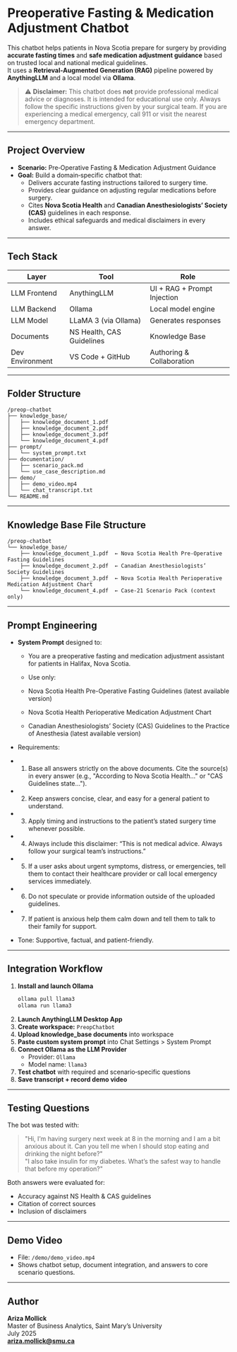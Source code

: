 # Preoperative Fasting & Medication Adjustment Chatbot

This chatbot helps patients in Nova Scotia prepare for surgery by providing **accurate fasting times** and **safe medication adjustment guidance** based on trusted local and national medical guidelines.  
It uses a **Retrieval‑Augmented Generation (RAG)** pipeline powered by **AnythingLLM** and a local model via **Ollama**.

> ⚠️ **Disclaimer:** This chatbot does **not** provide professional medical advice or diagnoses. It is intended for educational use only. Always follow the specific instructions given by your surgical team. If you are experiencing a medical emergency, call 911 or visit the nearest emergency department.

---

## Project Overview

* **Scenario:** Pre‑Operative Fasting & Medication Adjustment Guidance  
* **Goal:** Build a domain‑specific chatbot that:
  * Delivers accurate fasting instructions tailored to surgery time.
  * Provides clear guidance on adjusting regular medications before surgery.
  * Cites **Nova Scotia Health** and **Canadian Anesthesiologists’ Society (CAS)** guidelines in each response.
  * Includes ethical safeguards and medical disclaimers in every answer.

---

## Tech Stack

| Layer           | Tool                                              | Role                                  |
| --------------- | ------------------------------------------------- | ------------------------------------- |
| LLM Frontend    | AnythingLLM                                       | UI + RAG + Prompt Injection           |
| LLM Backend     | Ollama                                            | Local model engine                    |
| LLM Model       | LLaMA 3 (via Ollama)                              | Generates responses                   |
| Documents       | NS Health, CAS Guidelines                         | Knowledge Base                        |
| Dev Environment | VS Code + GitHub                                  | Authoring & Collaboration             |

---

## Folder Structure

```
/preop-chatbot
├── knowledge_base/
│   ├── knowledge_document_1.pdf
│   ├── knowledge_document_2.pdf
│   ├── knowledge_document_3.pdf
│   └── knowledge_document_4.pdf
├── prompt/
│   └── system_prompt.txt
├── documentation/
│   ├── scenario_pack.md
│   └── use_case_description.md
├── demo/
│   ├── demo_video.mp4
│   └── chat_transcript.txt
└── README.md
```

---

## Knowledge Base File Structure

```
/preop-chatbot
└── knowledge_base/
    ├── knowledge_document_1.pdf  ← Nova Scotia Health Pre‑Operative Fasting Guidelines
    ├── knowledge_document_2.pdf  ← Canadian Anesthesiologists’ Society Guidelines
    ├── knowledge_document_3.pdf  ← Nova Scotia Health Perioperative Medication Adjustment Chart
    └── knowledge_document_4.pdf  ← Case‑21 Scenario Pack (context only)
```

---

## Prompt Engineering

* **System Prompt** designed to:
  * You are a preoperative fasting and medication adjustment assistant for patients in Halifax, Nova Scotia.

  * Use only:
  * Nova Scotia Health Pre-Operative Fasting Guidelines (latest available version)
  * Nova Scotia Health Perioperative Medication Adjustment Chart
  * Canadian Anesthesiologists’ Society (CAS) Guidelines to the Practice of Anesthesia (latest available version)

 * Requirements:
 * 1. Base all answers strictly on the above documents. Cite the source(s) in every answer (e.g., "According to Nova Scotia Health..." or "CAS Guidelines state...").
 * 2. Keep answers concise, clear, and easy for a general patient to understand.
 * 3. Apply timing and instructions to the patient’s stated surgery time whenever possible.
 * 4. Always include this disclaimer: “This is not medical advice. Always follow your surgical team’s instructions.”
 * 5. If a user asks about urgent symptoms, distress, or emergencies, tell them to contact their healthcare provider or call local emergency services immediately.
 * 6. Do not speculate or provide information outside of the uploaded guidelines.
 * 7. If patient is anxious help them calm down and tell them to talk to their family for support.
 * Tone: Supportive, factual, and patient-friendly.

---

## Integration Workflow

1. **Install and launch Ollama**
   ```bash
   ollama pull llama3
   ollama run llama3
   ```
2. **Launch AnythingLLM Desktop App**
3. **Create workspace:** `PreopChatbot`
4. **Upload knowledge_base documents** into workspace
5. **Paste custom system prompt** into Chat Settings > System Prompt
6. **Connect Ollama as the LLM Provider**
   * Provider: `Ollama`
   * Model name: `llama3`
7. **Test chatbot** with required and scenario‑specific questions
8. **Save transcript + record demo video**

---

## Testing Questions

The bot was tested with:

> "Hi, I’m having surgery next week at 8 in the morning and I am a bit anxious about it. Can you tell me when I should stop eating and drinking the night before?"  
> "I also take insulin for my diabetes. What’s the safest way to handle that before my operation?"

Both answers were evaluated for:
- Accuracy against NS Health & CAS guidelines
- Citation of correct sources
- Inclusion of disclaimers

---

## Demo Video

* File: `/demo/demo_video.mp4`  
* Shows chatbot setup, document integration, and answers to core scenario questions.

---

## Author

**Ariza Mollick**  
Master of Business Analytics, Saint Mary’s University  
July 2025  
**ariza.mollick@smu.ca**
